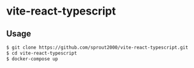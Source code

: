# vite-react-typescript

## Usage

```sh
$ git clone https://github.com/sprout2000/vite-react-typescript.git
$ cd vite-react-typescript
$ docker-compose up
```
